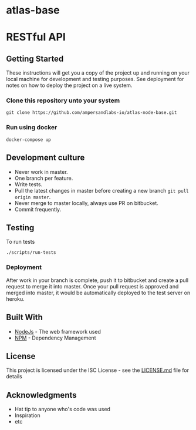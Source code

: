 # atlas-base

# RESTful API

## Getting Started

These instructions will get you a copy of the project up and running on your local machine for development and testing purposes. See deployment for notes on how to deploy the project on a live system.

### Clone this repository unto your system

```
git clone https://github.com/ampersandlabs-io/atlas-node-base.git
```

### Run using docker

```
docker-compose up
```
 

## Development culture

* Never work in master.
* One branch per feature.
* Write tests.
* Pull the latest changes in master before creating a new branch ```git pull origin master```.
* Never merge to master locally, always use PR on bitbucket.
* Commit frequently.

## Testing

To run tests

```
./scripts/run-tests
```

### Deployment

After work in your branch is complete, push it to bitbucket and create a pull request to merge it into master. 
Once your pull request is approved and merged into master, it would be automatically deployed to the test server on heroku.

## Built With

* [NodeJs](https://nodejs.org/) - The web framework used
* [NPM](https://npmjs.com/) - Dependency Management


## License

This project is licensed under the ISC License - see the [LICENSE.md](LICENSE.md) file for details

## Acknowledgments

* Hat tip to anyone who's code was used
* Inspiration
* etc

